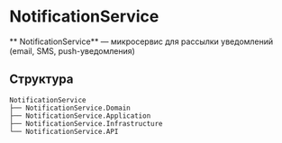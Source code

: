 # NotificationService

** NotificationService** — микросервис для рассылки уведомлений (email, SMS, push-уведомления) 

## Структура

```
NotificationService
├── NotificationService.Domain
├── NotificationService.Application
├── NotificationService.Infrastructure
└── NotificationService.API      
```
